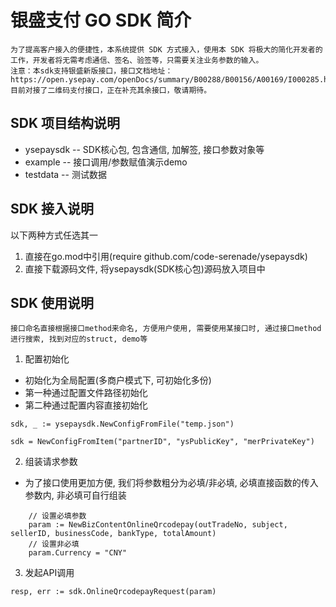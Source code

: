 # 银盛支付 GO SDK 简介
    为了提高客户接入的便捷性，本系统提供 SDK 方式接入，使用本 SDK 将极大的简化开发者的工作，开发者将无需考虑通信、签名、验签等，只需要关注业务参数的输入。
    注意：本sdk支持银盛新版接口，接口文档地址：https://open.ysepay.com/openDocs/summary/B00288/B00156/A00169/I000285.html
    目前对接了二维码支付接口，正在补充其余接口，敬请期待。

## SDK 项目结构说明
- ysepaysdk -- SDK核心包, 包含通信, 加解签, 接口参数对象等
- example -- 接口调用/参数赋值演示demo
- testdata -- 测试数据

## SDK 接入说明 
以下两种方式任选其一
1. 直接在go.mod中引用(require github.com/code-serenade/ysepaysdk)
2. 直接下载源码文件, 将ysepaysdk(SDK核心包)源码放入项目中


## SDK 使用说明
    接口命名直接根据接口method来命名, 方便用户使用, 需要使用某接口时, 通过接口method进行搜索, 找到对应的struct, demo等

1. 配置初始化
- 初始化为全局配置(多商户模式下, 可初始化多份)
- 第一种通过配置文件路径初始化
- 第二种通过配置内容直接初始化
```
sdk, _ := ysepaysdk.NewConfigFromFile("temp.json")

```
```
sdk = NewConfigFromItem("partnerID", "ysPublicKey", "merPrivateKey")

```

2. 组装请求参数
- 为了接口使用更加方便, 我们将参数粗分为必填/非必填, 必填直接函数的传入参数内, 非必填可自行组装
```
    // 设置必填参数
	param := NewBizContentOnlineQrcodepay(outTradeNo, subject, sellerID, businessCode, bankType, totalAmount)
    // 设置非必填
	param.Currency = "CNY"
```

3. 发起API调用
```
resp, err := sdk.OnlineQrcodepayRequest(param)

```
